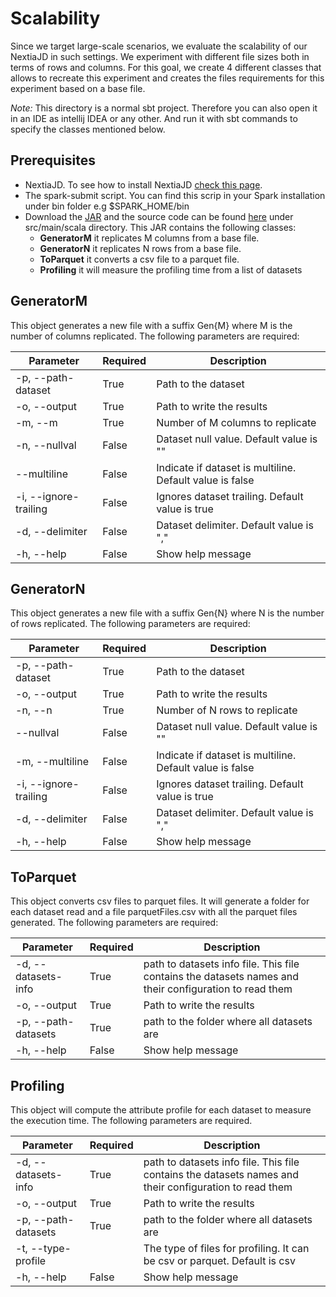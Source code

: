 # Scalability

Since we target large-scale scenarios, we evaluate the scalability of our NextiaJD in such settings. We experiment with different
file sizes both in terms of rows and columns. For this goal, we create 4 different classes that allows to recreate this experiment and creates the files requirements for this experiment based on a base file.

*Note:* This directory is a normal sbt project. Therefore you can also open it in an IDE as intellij IDEA or any other. And run it with sbt commands to specify the classes mentioned below.


## Prerequisites

* NextiaJD. To see how to install NextiaJD [check this page](https://github.com/dtim-upc/NextiaJD#installation). 
* The spark-submit script. You can find this scrip in your Spark installation under bin folder e.g $SPARK_HOME/bin
* Download the [JAR](https://mydisk.cs.upc.edu/s/3fa7RQHoycE95F7) and the source code can be found [here](https://github.com/dtim-upc/NextiaJD/tree/main/experiments/Scalability) under src/main/scala directory. This JAR contains the following classes:
    * **GeneratorM** it replicates M columns from a base file.
    * **GeneratorN** it replicates N rows from a base file.
    * **ToParquet** it converts a csv file to a parquet file.
    * **Profiling** it will measure the profiling time from a list of datasets

## GeneratorM

This object generates a new file with a suffix Gen{M} where M is the number of columns replicated. The following parameters are required:


| Parameter             | Required | Description                                              |
|-----------------------|----------|----------------------------------------------------------|
| -p, --path-dataset    | True     | Path to the dataset                                      |
| -o, --output          | True     | Path to write the results                                |
| -m, --m               | True     | Number of M columns to replicate                         |
| -n, --nullval         | False    | Dataset null value. Default value is ""                  |
| --multiline           | False    | Indicate if dataset is multiline. Default value is false |
| -i, --ignore-trailing | False    | Ignores dataset trailing. Default value is true          |
| -d, --delimiter       | False    | Dataset delimiter. Default value is ","                  |
| -h, --help            | False    | Show help message                                        |


## GeneratorN

This object generates a new file with a suffix Gen{N} where N is the number of rows replicated. The following parameters are required:  

| Parameter             | Required | Description                                              |
|-----------------------|----------|----------------------------------------------------------|
| -p, --path-dataset    | True     | Path to the dataset                                      |
| -o, --output          | True     | Path to write the results                                |
| -n, --n               | True     | Number of N rows to replicate                            |
| --nullval             | False    | Dataset null value. Default value is ""                  |
| -m, --multiline       | False    | Indicate if dataset is multiline. Default value is false |
| -i, --ignore-trailing | False    | Ignores dataset trailing. Default value is true          |
| -d, --delimiter       | False    | Dataset delimiter. Default value is ","                  |
| -h, --help            | False    | Show help message                                        |

## ToParquet

This object converts csv files to parquet files. It will generate a folder for each dataset read and a file parquetFiles.csv with all the parquet files generated. The following parameters are required:

| Parameter           | Required | Description                                                                                            |
|---------------------|----------|--------------------------------------------------------------------------------------------------------|
| -d, --datasets-info | True     | path to datasets info file. This file contains the datasets names and their configuration to read them |
| -o, --output        | True     | Path to write the results                                                                              |
| -p, --path-datasets | True     | path to the folder where all datasets are                                                              |
| -h, --help          | False    | Show help message  

## Profiling

This object will compute the attribute profile for each dataset to measure the execution time. The following parameters are required.

| Parameter           | Required | Description                                                                                            |
|---------------------|----------|--------------------------------------------------------------------------------------------------------|
| -d, --datasets-info | True     | path to datasets info file. This file contains the datasets names and their configuration to read them |
| -o, --output        | True     | Path to write the results                                                                              |
| -p, --path-datasets | True     | path to the folder where all datasets are                                                              |
| -t, --type-profile  |          | The type of files for profiling. It can be csv or parquet. Default is csv                              |
| -h, --help          | False    | Show help message                                                                                      |
